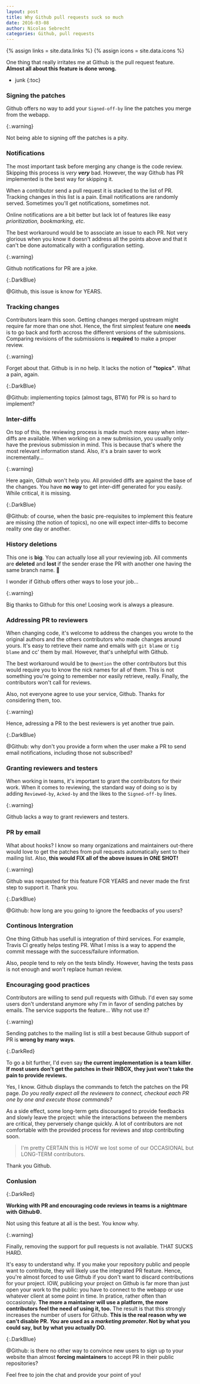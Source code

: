 ```yaml
---
layout: post
title: Why Github pull requests suck so much
date: 2016-03-08
author: Nicolas Sebrecht
categories: Github, pull requests
---
```


{% assign links = site.data.links %}
{% assign icons = site.data.icons %}

One thing that really irritates me at Github is the pull request feature.
**Almost all about this feature is done wrong.**

<!--more-->

* junk
{:toc}


### Signing the patches

Github offers no way to add your `Signed-off-by` line the patches you merge from
the webapp.

{:.warning}

Not being able to signing off the patches is a pity.


### Notifications

The most important task before merging any change is the code review. Skipping
this process is *very **very*** bad. However, the way Github has PR implemented
is the best way for skipping it.

When a contributor send a pull request it is stacked to the list of PR.
Tracking changes in this list is a pain. Email notifications are randomly
served. Sometimes you'll get notifications, sometimes not.

Online notifications are a bit better but lack lot of features like easy
*prioritization, bookmarking, etc*.

The best workaround would be to associate an issue to each PR. Not very glorious
when you know it doesn't address all the points above and that it can't be done
automatically with a configuration setting.

{:.warning}

Github notifications for PR are a joke.

{:.DarkBlue}

@Github, this issue is know for YEARS.


### Tracking changes

Contributors learn this soon. Getting changes merged upstream might require far
more than one shot. Hence, the first simplest feature one **needs** is to go
back and forth accross the different versions of the submissions. Comparing
revisions of the submissions is **required** to make a proper review.

{:.warning}

Forget about that. Github is in no help. It lacks the notion of **"topics"**.
What a pain, again.

{:.DarkBlue}

@Github: implementing topics (almost tags, BTW) for PR is so hard to implement?


### Inter-diffs

On top of this, the reviewing process is made much more easy when inter-diffs
are available. When working on a new submission, you usually only have the
previous submission in mind.  This is because that's where the most relevant
information stand. Also, it's a brain saver to work incrementally...

{:.warning}

Here again, Github won't help you. All provided diffs are against the base of
the changes. You have **no way** to get inter-diff generated for you easily.
While critical, it is missing.

{:.DarkBlue}

@Github: of course, when the basic pre-requisites to implement this feature are
missing (the notion of topics), no one will expect inter-diffs to become reality
one day or another.


### History deletions

This one is **big**. You can actually lose all your reviewing job. All comments
are **deleted** and **lost** if the sender erase the PR with another one having
the same branch name. 👏

I wonder if Github offers other ways to lose your job...

{:.warning}

Big thanks to Github for this one! Loosing work is always a pleasure.


### Addressing PR to reviewers

When changing code, it's welcome to address the changes you wrote to the
original authors and the others contributors who made changes around yours. It's
easy to retrieve their name and emails with `git blame` or `tig blame` and cc'
them by mail. However, that's unhelpful with Github.

The best workaround would be to `@mention` the other contributors but this would
require you to know the nick names for all of them. This is not something you're
going to remember nor easily retrieve, really. Finally, the contributors won't
call for reviews.

Also, not everyone agree to use your service, Github. Thanks for considering
them, too.

{:.warning}

Hence, adressing a PR to the best reviewers is yet another true pain.

{:.DarkBlue}

@Github: why don't you provide a form when the user make a PR to send email
notifications, including those not subscribed?


### Granting reviewers and testers

When working in teams, it's important to grant the contributors for their work.
When it comes to reviewing, the standard way of doing so is by adding
`Reviewed-by`, `Acked-by` and the likes to the `Signed-off-by` lines.

{:.warning}

Github lacks a way to grant reviewers and testers.


### PR by email

What about hooks? I know so many organizations and maintainers out-there would
love to get the patches from pull requests automatically sent to their mailing
list. Also, **this would FIX all of the above issues in ONE SHOT!**

{:.warning}

Github was requested for this feature FOR YEARS and never made the first step to
support it. Thank you.

{:.DarkBlue}

@Github: how long are you going to ignore the feedbacks of you users?


### Continous Intergration

One thing Github has usefull is integration of third services. For example,
Travis CI greatly helps testing PR. What I miss is a way to append the commit
message with the success/failure information.

Also, people tend to rely on the tests blindly. However, having the tests pass
is not enough and won't replace human review.


### Encouraging good practices

Contributors are willing to send pull requests with Github. I'd even say some
users don't understand anymore why I'm in favor of sending patches by emails.
The service supports the feature... Why not use it?

{:.warning}

Sending patches to the mailing list is still a best because Github support of PR
is **wrong by many ways**.

{:.DarkRed}

To go a bit further, I'd even say **the current implementation is a team
killer**. **If most users don't get the patches in their INBOX, they just won't
take the pain to provide reviews.**

Yes, I know. Github displays the commands to fetch the patches on the PR page.
*Do you really expect all the reviewers to connect, checkout each PR one by one
and execute those commands?*

As a side effect, some long-term gets discouraged to provide feedbacks and
slowly leave the project: while the interactions between the members are
critical, they perversely change quickly. A lot of contributors are not
comfortable with the provided process for reviews and stop contributing soon.

> I'm pretty CERTAIN this is HOW we lost some of our OCCASIONAL but LONG-TERM
contributors.

Thank you Github.


### Conlusion

{:.DarkRed}

**Working with PR and encouraging code reviews in teams is a nightmare with
Github©.**

Not using this feature at all is the best. You know why.

{:.warning}

Finally, removing the support for pull requests is not available. THAT SUCKS
HARD.

It's easy to understand why. If you make your repository public and people want
to contribute, they will likely use the integrated PR feature. Hence, you're
almost forced to use Github if you don't want to discard contributions for your
project. IOW, publicing your project on Github is far more than just open your
work to the public: you have to connect to the webapp or use whatever client at
some point in time. In pratice, rather often than occasionaly. **The more a
maintainer will use a platform, the more contributors feel the need of using it,
too.** The result is that this strongly increases the number of users for
Github. **This is the real reason why we can't disable PR. *You* are used as a
*marketing promoter*. Not by what you could say, but by what you actually DO.**

{:.DarkBlue}

@Github: is there no other way to convince new users to sign up to your website
than almost **forcing maintainers** to accept PR in their public repositories?

Feel free to join the chat and provide your point of you!
